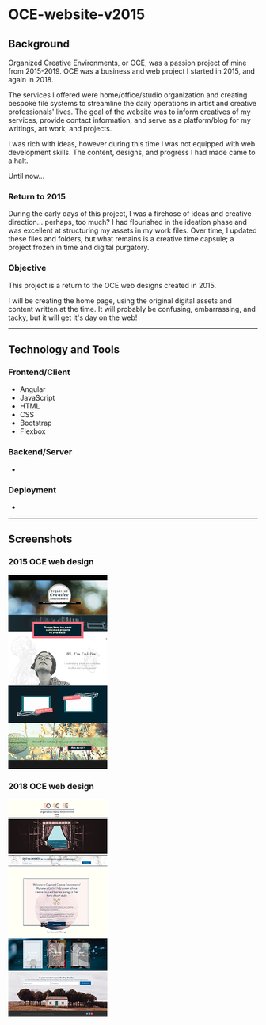 # OCE-website-v2015

## Background

Organized Creative Environments, or OCE, was a passion project of mine from 2015-2019. OCE was a business and web project I started in 2015, and again in 2018.

The services I offered were home/office/studio organization and creating bespoke file systems to streamline the daily operations in artist and creative professionals' lives.
The goal of the website was to inform creatives of my services, provide contact information, and serve as a platform/blog for my writings, art work, and projects.

I was rich with ideas, however during this time I was not equipped with web development skills. The content, designs, and progress I had made came to a halt.

Until now...

### Return to 2015

During the early days of this project, I was a firehose of ideas and creative direction... perhaps, too much? I had flourished in the ideation phase and was excellent at structuring my assets in my work files. Over time, I updated these files and folders, but what remains is a creative time capsule; a project frozen in time and digital purgatory.

### Objective

This project is a return to the OCE web designs created in 2015.

I will be creating the home page, using the original digital assets and content written at the time. It will probably be confusing, embarrassing, and tacky, but it will get it's day on the web!

---

## Technology and Tools

### Frontend/Client

- Angular
- JavaScript
- HTML
- CSS
- Bootstrap
- Flexbox

### Backend/Server

-

### Deployment

-

---

## Screenshots

### 2015 OCE web design

![2015 OCE web design](https://github.com/caitevanish/OCE-retrospective-2023/blob/main/src/screenshots/OCE2015-home-web.png)

### 2018 OCE web design

![2018 OCE web design](https://github.com/caitevanish/OCE-retrospective-2023/blob/main/src/screenshots/OCE2018-web.png)
